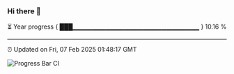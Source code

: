 ### Hi there 👋

⏳ Year progress { ███▁▁▁▁▁▁▁▁▁▁▁▁▁▁▁▁▁▁▁▁▁▁▁▁▁▁▁ } 10.16 %

---

⏰ Updated on Fri, 07 Feb 2025 01:48:17 GMT

![Progress Bar CI](https://github.com/DhruviPatel157/GitHub-Actions-Demo/workflows/Progress%20Bar%20CI/badge.svg)
